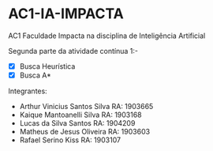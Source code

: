 # AC1-IA-IMPACTA
AC1 Faculdade Impacta na disciplina de Inteligência Artificial

Segunda parte da atividade contínua 1:- 
- [x] Busca Heurística
- [x] Busca A*

Integrantes:
- Arthur Vinicius Santos Silva    RA: 1903665
- Kaique Mantoanelli Silva        RA: 1903168
- Lucas da Silva Santos           RA: 1904209
- Matheus de Jesus Oliveira       RA: 1903603
- Rafael Serino Kiss              RA: 1903107

